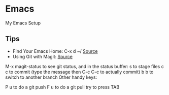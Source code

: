 # Emacs
My Emacs Setup



## Tips
- Find Your Emacs Home: C-x d ~/ [Source](https://www.gnu.org/software/emacs/manual/html_node/emacs/Windows-HOME.html)
- Using Git with Magit: [Source](https://www.emacswiki.org/emacs/Magit) 

M-x magit-status to see git status, and in the status buffer:
s to stage files
c c to commit (type the message then C-c C-c to actually commit)
b b to switch to another branch
Other handy keys:

P u to do a git push
F u to do a git pull
try to press TAB

